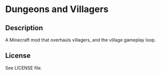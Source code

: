 # Dungeons and Villagers

## Description

A Minecraft mod that overhauls villagers, and the village gameplay loop.

## License

See LICENSE file.
